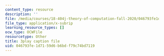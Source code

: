 ```yaml
---
content_type: resource
description: ''
file: /media/courses/18-404j-theory-of-computation-fall-2020/046793fe1d7159d6b6bdf79c74bd7119_4dFPVJrNLDs.vtt
file_type: application/x-subrip
learning_resource_types: []
ocw_type: OCWFile
resourcetype: Other
title: 3play caption file
uid: 046793fe-1d71-59d6-b6bd-f79c74bd7119
---
```

